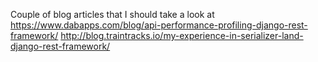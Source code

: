 
Couple of blog articles that I should take a look at 
https://www.dabapps.com/blog/api-performance-profiling-django-rest-framework/
http://blog.traintracks.io/my-experience-in-serializer-land-django-rest-framework/